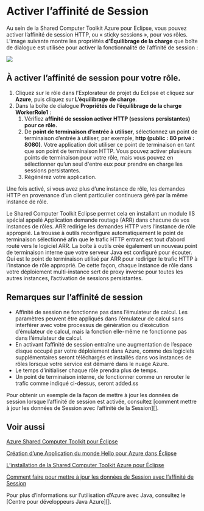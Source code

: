 <properties
    pageTitle="Activer l’affinité de Session à l’aide de la Shared Computer Toolkit Azure pour Éclipse"
    description="Apprenez à activer l’affinité de session à l’aide de la Shared Computer Toolkit Azure pour Eclipse."
    services=""
    documentationCenter="java"
    authors="rmcmurray"
    manager="wpickett"
    editor=""/>

<tags
    ms.service="multiple"
    ms.workload="na"
    ms.tgt_pltfrm="multiple"
    ms.devlang="Java"
    ms.topic="article"
    ms.date="08/11/2016" 
    ms.author="robmcm"/>

<!-- Legacy MSDN URL = https://msdn.microsoft.com/library/azure/hh690950.aspx -->

# <a name="enable-session-affinity"></a>Activer l’affinité de Session #

Au sein de la Shared Computer Toolkit Azure pour Eclipse, vous pouvez activer l’affinité de session HTTP, ou « sticky sessions », pour vos rôles. L’image suivante montre les propriétés **d’Équilibrage de la charge** que boîte de dialogue est utilisée pour activer la fonctionnalité de l’affinité de session :

![][ic719492]

## <a name="to-enable-session-affinity-for-your-role"></a>À activer l’affinité de session pour votre rôle. ##

1. Cliquez sur le rôle dans l’Explorateur de projet du Eclipse et cliquez sur **Azure**, puis cliquez sur **L’équilibrage de charge**.
1. Dans la boîte de dialogue **Propriétés de l’équilibrage de la charge WorkerRole1** :
    1. Vérifiez **affinité de session activer HTTP (sessions persistantes) pour ce rôle.**
    1. De **point de terminaison d’entrée à utiliser**, sélectionnez un point de terminaison d’entrée à utiliser, par exemple, **http (public : 80 privé : 8080)**. Votre application doit utiliser ce point de terminaison en tant que son point de terminaison HTTP. Vous pouvez activer plusieurs points de terminaison pour votre rôle, mais vous pouvez en sélectionner qu’un seul d'entre eux pour prendre en charge les sessions persistantes.
    1. Régénérez votre application.

Une fois activé, si vous avez plus d’une instance de rôle, les demandes HTTP en provenance d’un client particulier continuera géré par la même instance de rôle.

Le Shared Computer Toolkit Eclipse permet cela en installant un module IIS spécial appelé Application demande routage (ARR) dans chacune de vos instances de rôles. ARR redirige les demandes HTTP vers l’instance de rôle approprié. La trousse à outils reconfigure automatiquement le point de terminaison sélectionné afin que le trafic HTTP entrant est tout d’abord routé vers le logiciel ARR. La boîte à outils crée également un nouveau point de terminaison interne que votre serveur Java est configuré pour écouter. Qui est le point de terminaison utilisé par ARR pour rediriger le trafic HTTP à l’instance de rôle approprié. De cette façon, chaque instance de rôle dans votre déploiement multi-instance sert de proxy inverse pour toutes les autres instances, l’activation de sessions persistantes.

## <a name="notes-about-session-affinity"></a>Remarques sur l’affinité de session ##

* Affinité de session ne fonctionne pas dans l’émulateur de calcul. Les paramètres peuvent être appliqués dans l’émulateur de calcul sans interférer avec votre processus de génération ou d’exécution d’émulateur de calcul, mais la fonction elle-même ne fonctionne pas dans l’émulateur de calcul.
* En activant l’affinité de session entraîne une augmentation de l’espace disque occupé par votre déploiement dans Azure, comme des logiciels supplémentaires seront téléchargés et installés dans vos instances de rôles lorsque votre service est démarré dans le nuage Azure.
* Le temps d’initialiser chaque rôle prendra plus de temps.
* Un point de terminaison interne, de fonctionner comme un rerouter le trafic comme indiqué ci-dessus, seront added.ss

Pour obtenir un exemple de la façon de mettre à jour les données de session lorsque l’affinité de session est activée, consultez [comment mettre à jour les données de Session avec l’affinité de la Session][].

## <a name="see-also"></a>Voir aussi ##

[Azure Shared Computer Toolkit pour Éclipse][]

[Création d’une Application du monde Hello pour Azure dans Éclipse][]

[L’installation de la Shared Computer Toolkit Azure pour Éclipse][] 

[Comment faire pour mettre à jour les données de Session avec l’affinité de Session][]

Pour plus d’informations sur l’utilisation d’Azure avec Java, consultez le [Centre pour développeurs Java Azure][].

<!-- URL List -->

[Centre de développement Java Azure]: http://go.microsoft.com/fwlink/?LinkID=699547
[Azure Shared Computer Toolkit pour Éclipse]: http://go.microsoft.com/fwlink/?LinkID=699529
[Création d’une Application du monde Hello pour Azure dans Éclipse]: http://go.microsoft.com/fwlink/?LinkID=699533
[Comment faire pour mettre à jour les données de Session avec l’affinité de Session]: http://go.microsoft.com/fwlink/?LinkID=699539
[L’installation de la Shared Computer Toolkit Azure pour Éclipse]: http://go.microsoft.com/fwlink/?LinkId=699546

<!-- IMG List -->

[ic719492]: ./media/azure-toolkit-for-eclipse-enable-session-affinity/ic719492.png
